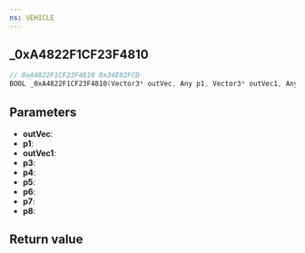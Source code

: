 ```yaml
---
ns: VEHICLE
---
```

## _0xA4822F1CF23F4810

```c
// 0xA4822F1CF23F4810 0x34E02FCD
BOOL _0xA4822F1CF23F4810(Vector3* outVec, Any p1, Vector3* outVec1, Any p3, Any p4, Any p5, Any p6, Any p7, Any p8);
```


## Parameters
* **outVec**: 
* **p1**: 
* **outVec1**: 
* **p3**: 
* **p4**: 
* **p5**: 
* **p6**: 
* **p7**: 
* **p8**: 

## Return value
